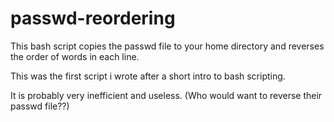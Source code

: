 # passwd-reordering
This bash script copies the passwd file to your home directory and reverses the order of words in each line.

This was the first script i wrote after a short intro to bash scripting.

It is probably very inefficient and useless. (Who would want to reverse their passwd file??) 
